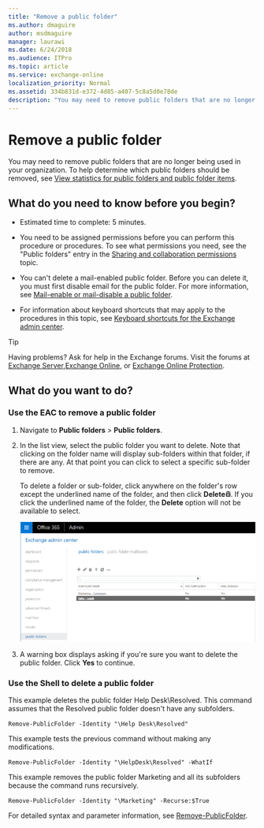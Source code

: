 ```yaml
---
title: "Remove a public folder"
ms.author: dmaguire
author: msdmaguire
manager: laurawi
ms.date: 6/24/2018
ms.audience: ITPro
ms.topic: article
ms.service: exchange-online
localization_priority: Normal
ms.assetid: 334b831d-e372-4d85-a407-5c8a5d0e78de
description: "You may need to remove public folders that are no longer being used in your organization. To help determine which public folders should be removed, see View statistics for public folders and public folder items."
---
```


# Remove a public folder

You may need to remove public folders that are no longer being used in your organization. To help determine which public folders should be removed, see [View statistics for public folders and public folder items](view-public-folder-statistics.md).
  
## What do you need to know before you begin?

- Estimated time to complete: 5 minutes.
    
- You need to be assigned permissions before you can perform this procedure or procedures. To see what permissions you need, see the "Public folders" entry in the [Sharing and collaboration permissions](http://technet.microsoft.com/library/b7fa4b7c-1266-45bd-a14b-f66be0459cc5.aspx) topic. 
    
- You can't delete a mail-enabled public folder. Before you can delete it, you must first disable email for the public folder. For more information, see [Mail-enable or mail-disable a public folder](enable-or-disable-mail-for-public-folder.md).
    
- For information about keyboard shortcuts that may apply to the procedures in this topic, see [Keyboard shortcuts for the Exchange admin center](../../accessibility/keyboard-shortcuts-in-admin-center.md).
    
> [!TIP]
> Having problems? Ask for help in the Exchange forums. Visit the forums at [Exchange Server](https://go.microsoft.com/fwlink/p/?linkId=60612),[Exchange Online](https://go.microsoft.com/fwlink/p/?linkId=267542), or [Exchange Online Protection](https://go.microsoft.com/fwlink/p/?linkId=285351). 
  
## What do you want to do?

### Use the EAC to remove a public folder

1. Navigate to **Public folders** \> **Public folders**.
    
2. In the list view, select the public folder you want to delete. Note that clicking on the folder name will display sub-folders within that folder, if there are any. At that point you can click to select a specific sub-folder to remove.
    
     To delete a folder or sub-folder, click anywhere on the folder's row except the underlined name of the folder, and then click **Delete**![Delete icon](../../media/ITPro_EAC_DeleteIcon.gif). If you click the underlined name of the folder, the **Delete** option will not be available to select. 
    
    ![Selecting a public folder to remove](../../media/8666290d-3f19-4c70-afe3-45569762718b.png)
  
3. A warning box displays asking if you're sure you want to delete the public folder. Click **Yes** to continue. 
    
### Use the Shell to delete a public folder

This example deletes the public folder Help Desk\Resolved. This command assumes that the Resolved public folder doesn't have any subfolders. 
  
```
Remove-PublicFolder -Identity "\Help Desk\Resolved"
```

This example tests the previous command without making any modifications.
  
```
Remove-PublicFolder -Identity "\HelpDesk\Resolved" -WhatIf
```

This example removes the public folder Marketing and all its subfolders because the command runs recursively.
  
```
Remove-PublicFolder -Identity "\Marketing" -Recurse:$True
```

For detailed syntax and parameter information, see [Remove-PublicFolder](http://technet.microsoft.com/library/dda460e0-2601-49ae-a43f-c75c69719196.aspx).
  

